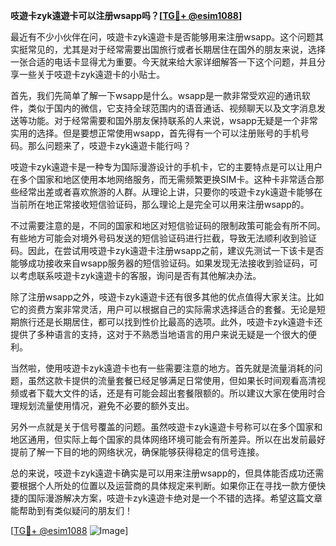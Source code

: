 **吱遊卡zyk遠遊卡可以注册wsapp吗？[[TG💪+ @esim1088](https://t.me/s/esim1088)]**

最近有不少小伙伴在问，吱遊卡zyk遠遊卡是否能够用来注册wsapp。这个问题其实挺常见的，尤其是对于经常需要出国旅行或者长期居住在国外的朋友来说，选择一张合适的电话卡显得尤为重要。今天就来给大家详细解答一下这个问题，并且分享一些关于吱遊卡zyk遠遊卡的小贴士。

首先，我们先简单了解一下wsapp是什么。wsapp是一款非常受欢迎的通讯软件，类似于国内的微信，它支持全球范围内的语音通话、视频聊天以及文字消息发送等功能。对于经常需要和国外朋友保持联系的人来说，wsapp无疑是一个非常实用的选择。但是要想正常使用wsapp，首先得有一个可以注册账号的手机号码。那么问题来了，吱遊卡zyk遠遊卡能行吗？

吱遊卡zyk遠遊卡是一种专为国际漫游设计的手机卡，它的主要特点是可以让用户在多个国家和地区使用本地网络服务，而无需频繁更换SIM卡。这种卡非常适合那些经常出差或者喜欢旅游的人群。从理论上讲，只要你的吱遊卡zyk遠遊卡能够在当前所在地正常接收短信验证码，那么理论上是完全可以用来注册wsapp的。

不过需要注意的是，不同的国家和地区对短信验证码的限制政策可能会有所不同。有些地方可能会对境外号码发送的短信验证码进行拦截，导致无法顺利收到验证码。因此，在尝试用吱遊卡zyk遠遊卡注册wsapp之前，建议先测试一下该卡是否能够成功接收来自wsapp服务器的短信验证码。如果发现无法接收到验证码，可以考虑联系吱遊卡zyk遠遊卡的客服，询问是否有其他解决办法。

除了注册wsapp之外，吱遊卡zyk遠遊卡还有很多其他的优点值得大家关注。比如它的资费方案非常灵活，用户可以根据自己的实际需求选择适合的套餐。无论是短期旅行还是长期居住，都可以找到性价比最高的选项。此外，吱遊卡zyk遠遊卡还提供了多种语言的支持，这对于不熟悉当地语言的用户来说无疑是一个很大的便利。

当然啦，使用吱遊卡zyk遠遊卡也有一些需要注意的地方。首先就是流量消耗的问题，虽然这款卡提供的流量套餐已经足够满足日常使用，但如果长时间观看高清视频或者下载大文件的话，还是有可能会超出套餐限额的。所以建议大家在使用时合理规划流量使用情况，避免不必要的额外支出。

另外一点就是关于信号覆盖的问题。虽然吱遊卡zyk遠遊卡号称可以在多个国家和地区通用，但实际上每个国家的具体网络环境可能会有所差异。所以在出发前最好提前了解一下目的地的网络状况，确保能够获得稳定的信号连接。

总的来说，吱遊卡zyk遠遊卡确实是可以用来注册wsapp的，但具体能否成功还需要根据个人所处的位置以及运营商的具体规定来判断。如果你正在寻找一款方便快捷的国际漫游解决方案，吱遊卡zyk遠遊卡绝对是一个不错的选择。希望这篇文章能帮助到有类似疑问的朋友们！

[[TG💪+ @esim1088](https://t.me/s/esim1088) ![Image](https://i.postimg.cc/4NQfJmqS/Snipaste-2025-05-13-00-14-12.png)]